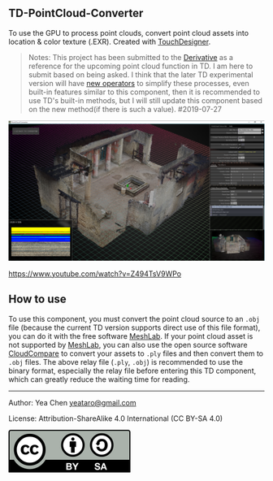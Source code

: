 TD-PointCloud-Converter
---
<!--
[![license](https://img.shields.io/github/license/yeataro/TD-PointCloud-Converter.svg)](LICENSE)
[![release](https://img.shields.io/github/release/yeataro/TD-PointCloud-Converter.svg)](../../releases/latest)
[![release-date](https://img.shields.io/github/release-date/yeataro/TD-PointCloud-Converter.svg)](../../releases)
[![downloads](https://img.shields.io/github/downloads/yeataro/TD-PointCloud-Converter/total.svg)](../../releases/latest/download/)
-->
To use the GPU to process point clouds, convert point cloud assets into location & color texture (.EXR). Created with [TouchDesigner].

> Notes: This project has been submitted to the [Derivative][TouchDesigner] as a reference for the upcoming point cloud function in TD.
I am here to submit based on being asked. I think that the later TD experimental version will have [new operators](https://docs.derivative.ca/Experimental:Point_Cloud_In_TOP "Point Cloud In TOP") to simplify these processes, even built-in features similar to this component, then it is recommended to use TD's built-in methods, but I will still update this component based on the new method(if there is such a value). #2019-07-27



![ScreenShot](docs/img/screenshot.png)

<https://www.youtube.com/watch?v=Z494TsV9WPo>

## How to use
To use this component, you must convert the point cloud source to an `.obj` file (because the current TD version supports direct use of this file format), you can do it with the free software [MeshLab]. If your point cloud asset is not supported by [MeshLab], you can also use the open source software [CloudCompare] to convert your assets to `.ply` files and then convert them to `.obj` files.
The above relay file (`.ply`, `.obj`) is recommended to use the binary format, especially the relay file before entering this TD component, which can greatly reduce the waiting time for reading.

[TouchDesigner]:https://www.derivative.ca/ "Derivative Page"
[MeshLab]:http://www.meshlab.net/ "MeshLab Page"
[CloudCompare]:http://www.meshlab.net/ "CloudCompare Page"

----------

Author: Yea Chen <yeataro@gmail.com>

License: Attribution-ShareAlike 4.0 International (CC BY-SA 4.0)

[![CC-BY-4.0](docs/img/by-sa.svg)](https://creativecommons.org/licenses/by-sa/4.0/)